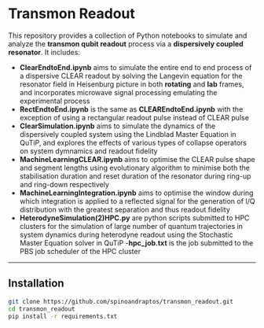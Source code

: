 # Transmon Readout

This repository provides a collection of Python notebooks to simulate and analyze the **transmon qubit readout** process via a **dispersively coupled resonator**. It includes:

- **ClearEndtoEnd.ipynb** aims to simulate the entire end to end process of a dispersive CLEAR readout by solving the Langevin equation for the resonator field in Heisenburg picture in both **rotating** and **lab** frames, and incorporates microwave signal processing emulating the experimental process 
- **RectEndtoEnd.ipynb** is the same as **CLEAREndtoEnd.ipynb** with the exception of using a rectangular readout pulse instead of CLEAR pulse
- **ClearSimulation.ipynb** aims to simulate the dynamics of the dispersively coupled system using the Lindblad Master Equation in QuTiP, and explores the effects of various types of collapse operators on system dymnamics and readout fidelity
- **MachineLearningCLEAR.ipynb** aims to optimise the CLEAR pulse shape and segment lengths using evolutionary algorithm to minimise both the stabilisation duration and reset duration of the resonator during ring-up and ring-down respectively
- **MachineLearningIntegration.ipynb** aims to optimise the window during which integration is applied to a reflected signal for the generation of I/Q distribution with the greatest separation and thus readout fidelity 
- **HeterodyneSimulation(2)HPC.py** are python scripts submitted to HPC clusters for the simulation of large number of quantum trajectories in system dynamics during heterodyne readout using the Stochastic Master Equation solver in QuTiP 
-**hpc_job.txt** is the job submitted to the PBS job scheduler of the HPC cluster
---

## Installation

```bash
git clone https://github.com/spinoandraptos/transmon_readout.git
cd transmon_readout
pip install -r requirements.txt

